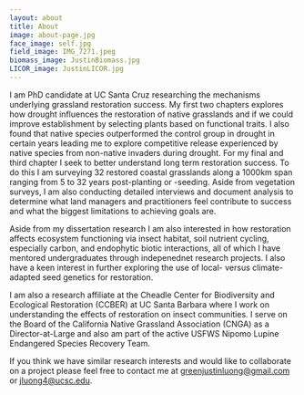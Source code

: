 ```yaml
---
layout: about
title: About
image: about-page.jpg
face_image: self.jpg
field_image: IMG_7271.jpeg
biomass_image: JustinBiomass.jpg
LICOR_image: JustinLICOR.jpg
---
```

I am PhD candidate at UC Santa Cruz researching the mechanisms underlying grassland restoration success. My first two chapters explores how drought influences the restoration of native grasslands and if we could improve establishment by selecting plants based on functional traits. I also found that native species outperformed the control group in drought in certain years leading me to explore competitive release experienced by native species from non-native invaders during drought. For my final and third chapter I seek to better understand long term restoration success. To do this I am surveying 32 restored coastal grasslands along a 1000km span ranging from 5 to 32 years post-planting or -seeding. Aside from vegetation surveys, I am also conducting detailed interviews and document analysis to determine what land managers and practitioners feel contribute to success and what the biggest limitations to achieving goals are. 

Aside from my dissertation research I am also interested in how restoration affects ecosystem functioning via insect habitat, soil nutrient cycling, especially carbon, and endophytic biotic interactions, all of which I have mentored undergraduates through indepenednet research projects. I also have a keen interest in further exploring the use of local- versus climate-adapted seed genetics for restoration.

I am also a research affiliate at the Cheadle Center for Biodiversity and Ecological Restoration (CCBER) at UC Santa Barbara where I work on understanding the effects of restoration on insect communities. I serve on the Board of the California Native Grassland Association (CNGA) as a Director-at-Large and also am part of the active USFWS Nipomo Lupine Endangered Species Recovery Team. 

If you think we have similar research interests and would like to collaborate on a project please feel free to contact me at greenjustinluong@gmail.com or jluong4@ucsc.edu. 


